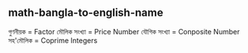 ## math-bangla-to-english-name
গুণনীয়ক  = Factor
মৌলিক সংখ্যা = Price Number
যৌগিক সংখ্যা = Conposite Number
সহ'মৌলিক = Coprime Integers

